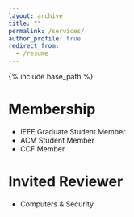 ```yaml
---
layout: archive
title: ""
permalink: /services/
author_profile: true
redirect_from:
  - /resume
---
```


{% include base_path %}

# Membership

* IEEE Graduate Student Member<br /> 
* ACM Student Member<br /> 
* CCF Member<br /> 

# Invited Reviewer
* Computers & Security


<!-- # Intership -->


  
